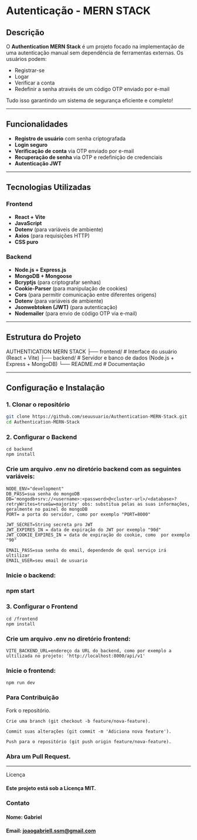 # Autenticação - MERN STACK

## Descrição

O **Authentication MERN Stack** é um projeto focado na implementação de uma autenticação manual sem dependência de ferramentas externas. Os usuários podem:

- Registrar-se
- Logar
- Verificar a conta
- Redefinir a senha através de um código OTP enviado por e-mail

Tudo isso garantindo um sistema de segurança eficiente e completo!

---

## Funcionalidades

- **Registro de usuário** com senha criptografada
- **Login seguro**
- **Verificação de conta** via OTP enviado por e-mail
- **Recuperação de senha** via OTP e redefinição de credenciais
- **Autenticação JWT**

---

## Tecnologias Utilizadas

### Frontend

- **React + Vite**
- **JavaScript**
- **Dotenv** (para variáveis de ambiente)
- **Axios** (para requisições HTTP)
- **CSS puro**

### Backend

- **Node.js + Express.js**
- **MongoDB + Mongoose**
- **Bcryptjs** (para criptografar senhas)
- **Cookie-Parser** (para manipulação de cookies)
- **Cors** (para permitir comunicação entre diferentes origens)
- **Dotenv** (para variáveis de ambiente)
- **Jsonwebtoken (JWT)** (para autenticação)
- **Nodemailer** (para envio de código OTP via e-mail)

---

## Estrutura do Projeto



AUTHENTICATION MERN STACK
├── frontend/   # Interface do usuário (React + Vite)
├── backend/    # Servidor e banco de dados (Node.js + Express + MongoDB)
└── README.md   # Documentação

---

## Configuração e Instalação

### 1. Clonar o repositório

```bash
git clone https://github.com/seuusuario/Authentication-MERN-Stack.git
cd Authentication-MERN-Stack
```


### 2. Configurar o Backend
```
cd backend
npm install
```

### Crie um arquivo .env no diretório backend com as seguintes variáveis:
```env
NODE_ENV="development"
DB_PASS=sua senha do mongoDB
DB='mongodb+srv://<username>:<password>@<cluster-url>/<database>?retryWrites=true&w=majority' obs: substitua pelas as suas informações, geralmente no painel do mongoDB
PORT= a porta do servidor, como por exemplo "PORT=8000"

JWT_SECRET=String secreta pro JWT
JWT_EXPIRES_IN = data de expiração do JWT por exemplo "90d"
JWT_COOKIE_EXPIRES_IN = data de expiração do cookie, como  por exemplo "90"

EMAIL_PASS=sua senha do email, dependendo de qual serviço irá ultilizar
EMAIL_USER=seu email de usuario
```

### Inicie o backend:

### npm start

### 3. Configurar o Frontend
```
cd /frontend
npm install
```

### Crie um arquivo .env no diretório frontend:
```
VITE_BACKEND_URL=endereço da URL do backend, como por exemplo a ultilizada no projeto: 'http://localhost:8000/api/v1'
```

### Inicie o frontend:
```
npm run dev
```

### Para Contribuição

Fork o repositório.
```
Crie uma branch (git checkout -b feature/nova-feature).
```
```
Commit suas alterações (git commit -m 'Adiciona nova feature').
```
```
Push para o repositório (git push origin feature/nova-feature).
```

### Abra um Pull Request.
---

Licença

#### Este projeto está sob a Licença MIT.

### Contato

#### Nome: Gabriel

#### Email: joaogabriell.ssm@gmail.com



